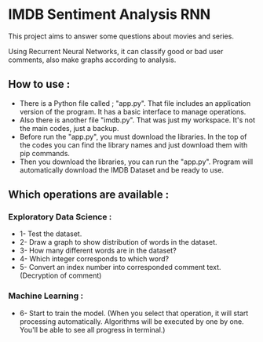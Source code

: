 # IMDB Sentiment Analysis RNN
 
This project aims to answer some questions about movies and series. 

Using Recurrent Neural Networks, it can classify good or bad user comments, also make graphs according to analysis.

## How to use :
- There is a Python file called ; "app.py". That file includes an application version of the program. It has a basic interface to manage operations.
- Also there is another file "imdb.py". That was just my workspace. It's not the main codes, just a backup.
- Before run the "app.py", you must download the libraries. In the top of the codes you can find the library names and just download them with pip commands.
- Then you download the libraries, you can run the "app.py". Program will automatically download the IMDB Dataset and be ready to use.

## Which operations are available :
### Exploratory Data Science :
- 1- Test the dataset.
- 2- Draw a graph to show distribution of words in the dataset.
- 3- How many different words are in the dataset?
- 4- Which integer corresponds to which word?
- 5- Convert an index number into corresponded comment text. (Decryption of comment)

### Machine Learning :
- 6- Start to train the model. (When you select that operation, it will start processing automatically. Algorithms will be executed by one by one. You'll be able to see all progress in terminal.)
